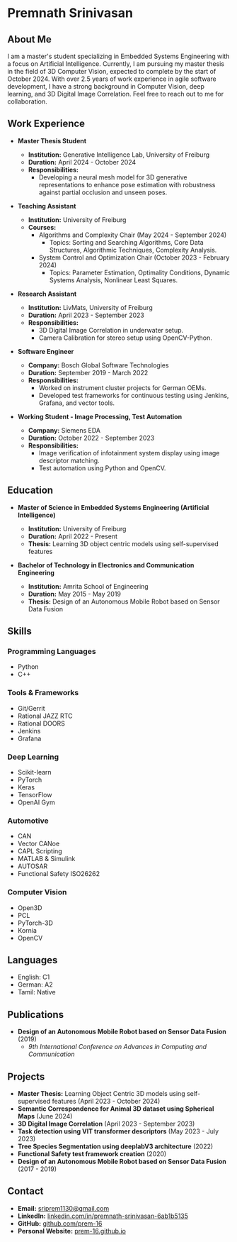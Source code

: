 # Premnath Srinivasan

## About Me

I am a master's student specializing in Embedded Systems Engineering with a focus on Artificial Intelligence. Currently, I am pursuing my master thesis in the field of 3D Computer Vision, expected to complete by the start of October 2024. With over 2.5 years of work experience in agile software development, I have a strong background in Computer Vision, deep learning, and 3D Digital Image Correlation. Feel free to reach out to me for collaboration.

## Work Experience

- **Master Thesis Student**
  - **Institution:** Generative Intelligence Lab, University of Freiburg
  - **Duration:** April 2024 - October 2024
  - **Responsibilities:**
    - Developing a neural mesh model for 3D generative representations to enhance pose estimation with robustness against partial occlusion and unseen poses.

- **Teaching Assistant**
  - **Institution:** University of Freiburg
  - **Courses:**
    - Algorithms and Complexity Chair (May 2024 - September 2024)
      - Topics: Sorting and Searching Algorithms, Core Data Structures, Algorithmic Techniques, Complexity Analysis.
    - System Control and Optimization Chair (October 2023 - February 2024)
      - Topics: Parameter Estimation, Optimality Conditions, Dynamic Systems Analysis, Nonlinear Least Squares.

- **Research Assistant**
  - **Institution:** LivMats, University of Freiburg
  - **Duration:** April 2023 - September 2023
  - **Responsibilities:**
    - 3D Digital Image Correlation in underwater setup.
    - Camera Calibration for stereo setup using OpenCV-Python.

- **Software Engineer**
  - **Company:** Bosch Global Software Technologies
  - **Duration:** September 2019 - March 2022
  - **Responsibilities:**
    - Worked on instrument cluster projects for German OEMs.
    - Developed test frameworks for continuous testing using Jenkins, Grafana, and vector tools.

- **Working Student - Image Processing, Test Automation**
  - **Company:** Siemens EDA
  - **Duration:** October 2022 - September 2023
  - **Responsibilities:**
    - Image verification of infotainment system display using image descriptor matching.
    - Test automation using Python and OpenCV.

## Education

- **Master of Science in Embedded Systems Engineering (Artificial Intelligence)**
  - **Institution:** University of Freiburg
  - **Duration:** April 2022 - Present
  - **Thesis:** Learning 3D object centric models using self-supervised features

- **Bachelor of Technology in Electronics and Communication Engineering**
  - **Institution:** Amrita School of Engineering
  - **Duration:** May 2015 - May 2019
  - **Thesis:** Design of an Autonomous Mobile Robot based on Sensor Data Fusion

## Skills

### Programming Languages
- Python
- C++

### Tools & Frameworks
- Git/Gerrit
- Rational JAZZ RTC
- Rational DOORS
- Jenkins
- Grafana

### Deep Learning
- Scikit-learn
- PyTorch
- Keras
- TensorFlow
- OpenAI Gym

### Automotive
- CAN
- Vector CANoe
- CAPL Scripting
- MATLAB & Simulink
- AUTOSAR
- Functional Safety ISO26262

### Computer Vision
- Open3D
- PCL
- PyTorch-3D
- Kornia
- OpenCV

## Languages
- English: C1
- German: A2
- Tamil: Native

## Publications
- **Design of an Autonomous Mobile Robot based on Sensor Data Fusion** (2019)
  - *9th International Conference on Advances in Computing and Communication*

## Projects

- **Master Thesis:** Learning Object Centric 3D models using self-supervised features (April 2023 - October 2024)
- **Semantic Correspondence for Animal 3D dataset using Spherical Maps** (June 2024)
- **3D Digital Image Correlation** (April 2023 - September 2023)
- **Task detection using VIT transformer descriptors** (May 2023 - July 2023)
- **Tree Species Segmentation using deeplabV3 architecture** (2022)
- **Functional Safety test framework creation** (2020)
- **Design of an Autonomous Mobile Robot based on Sensor Data Fusion** (2017 - 2019)

## Contact

- **Email:** [sriprem1130@gmail.com](mailto:sriprem1130@gmail.com)
- **LinkedIn:** [linkedin.com/in/premnath-srinivasan-6ab1b5135](https://www.linkedin.com/in/premnath-srinivasan-6ab1b5135)
- **GitHub:** [github.com/prem-16](https://github.com/prem-16)
- **Personal Website:** [prem-16.github.io](https://prem-16.github.io/)
